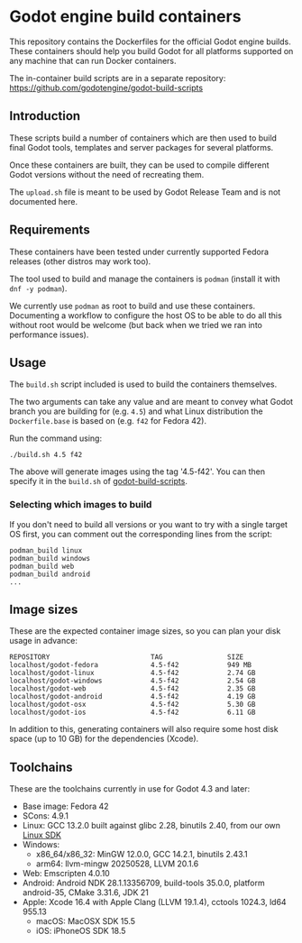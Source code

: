 # Godot engine build containers

This repository contains the Dockerfiles for the official Godot engine builds.
These containers should help you build Godot for all platforms supported on
any machine that can run Docker containers.

The in-container build scripts are in a separate repository:
https://github.com/godotengine/godot-build-scripts


## Introduction

These scripts build a number of containers which are then used to build final
Godot tools, templates and server packages for several platforms.

Once these containers are built, they can be used to compile different Godot
versions without the need of recreating them.

The `upload.sh` file is meant to be used by Godot Release Team and is not
documented here.


## Requirements

These containers have been tested under currently supported Fedora releases
(other distros may work too).

The tool used to build and manage the containers is `podman` (install it with
`dnf -y podman`).

We currently use `podman` as root to build and use these containers. Documenting
a workflow to configure the host OS to be able to do all this without root would
be welcome (but back when we tried we ran into performance issues).


## Usage

The `build.sh` script included is used to build the containers themselves.

The two arguments can take any value and are meant to convey what Godot branch
you are building for (e.g. `4.5`) and what Linux distribution the `Dockerfile.base`
is based on (e.g. `f42` for Fedora 42).

Run the command using:

    ./build.sh 4.5 f42

The above will generate images using the tag '4.5-f42'.
You can then specify it in the `build.sh` of
[godot-build-scripts](https://github.com/godotengine/godot-build-scripts).


### Selecting which images to build

If you don't need to build all versions or you want to try with a single target OS first,
you can comment out the corresponding lines from the script:

    podman_build linux
    podman_build windows
    podman_build web
    podman_build android
    ...


## Image sizes

These are the expected container image sizes, so you can plan your disk usage in advance:

    REPOSITORY                         TAG                SIZE
    localhost/godot-fedora             4.5-f42            949 MB
    localhost/godot-linux              4.5-f42            2.74 GB
    localhost/godot-windows            4.5-f42            2.54 GB
    localhost/godot-web                4.5-f42            2.35 GB
    localhost/godot-android            4.5-f42            4.19 GB
    localhost/godot-osx                4.5-f42            5.30 GB
    localhost/godot-ios                4.5-f42            6.11 GB

In addition to this, generating containers will also require some host disk space
(up to 10 GB) for the dependencies (Xcode).


## Toolchains

These are the toolchains currently in use for Godot 4.3 and later:

- Base image: Fedora 42
- SCons: 4.9.1
- Linux: GCC 13.2.0 built against glibc 2.28, binutils 2.40, from our own [Linux SDK](https://github.com/godotengine/buildroot)
- Windows:
  * x86_64/x86_32: MinGW 12.0.0, GCC 14.2.1, binutils 2.43.1
  * arm64: llvm-mingw 20250528, LLVM 20.1.6
- Web: Emscripten 4.0.10
- Android: Android NDK 28.1.13356709, build-tools 35.0.0, platform android-35, CMake 3.31.6, JDK 21
- Apple: Xcode 16.4 with Apple Clang (LLVM 19.1.4), cctools 1024.3, ld64 955.13
  * macOS: MacOSX SDK 15.5
  * iOS: iPhoneOS SDK 18.5
